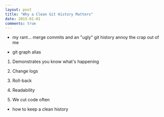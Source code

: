 ```yaml
---
layout: post
title: "Why a Clean Git History Matters"
date: 2015-01-01
comments: true
---
```


- my rant... merge commits and an "ugly" git history annoy the crap out of me

- git graph alias

1) Demonstrates you know what's happening 

2) Change logs 

3) Roll-back

4) Readability 

5) We cut code often

- how to keep a clean history